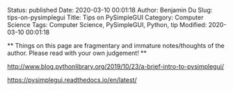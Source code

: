 Status: published
Date: 2020-03-10 00:01:18
Author: Benjamin Du
Slug: tips-on-pysimplegui
Title: Tips on PySimpleGUI
Category: Computer Science
Tags: Computer Science, PySimpleGUI, Python, tip
Modified: 2020-03-10 00:01:18

**
Things on this page are fragmentary and immature notes/thoughts of the author.
Please read with your own judgement!
**


http://www.blog.pythonlibrary.org/2019/10/23/a-brief-intro-to-pysimplegui/

https://pysimplegui.readthedocs.io/en/latest/